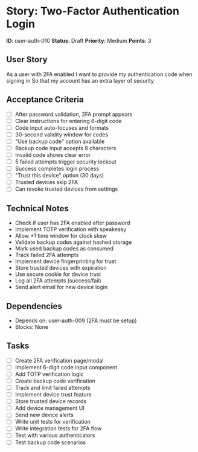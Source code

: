 # Story: Two-Factor Authentication Login

**ID**: user-auth-010
**Status**: Draft
**Priority**: Medium
**Points**: 3

## User Story
As a user with 2FA enabled
I want to provide my authentication code when signing in
So that my account has an extra layer of security

## Acceptance Criteria
- [ ] After password validation, 2FA prompt appears
- [ ] Clear instructions for entering 6-digit code
- [ ] Code input auto-focuses and formats
- [ ] 30-second validity window for codes
- [ ] "Use backup code" option available
- [ ] Backup code input accepts 8 characters
- [ ] Invalid code shows clear error
- [ ] 5 failed attempts trigger security lockout
- [ ] Success completes login process
- [ ] "Trust this device" option (30 days)
- [ ] Trusted devices skip 2FA
- [ ] Can revoke trusted devices from settings

## Technical Notes
- Check if user has 2FA enabled after password
- Implement TOTP verification with speakeasy
- Allow ±1 time window for clock skew
- Validate backup codes against hashed storage
- Mark used backup codes as consumed
- Track failed 2FA attempts
- Implement device fingerprinting for trust
- Store trusted devices with expiration
- Use secure cookie for device trust
- Log all 2FA attempts (success/fail)
- Send alert email for new device login

## Dependencies
- Depends on: user-auth-009 (2FA must be setup)
- Blocks: None

## Tasks
- [ ] Create 2FA verification page/modal
- [ ] Implement 6-digit code input component
- [ ] Add TOTP verification logic
- [ ] Create backup code verification
- [ ] Track and limit failed attempts
- [ ] Implement device trust feature
- [ ] Store trusted device records
- [ ] Add device management UI
- [ ] Send new device alerts
- [ ] Write unit tests for verification
- [ ] Write integration tests for 2FA flow
- [ ] Test with various authenticators
- [ ] Test backup code scenarios